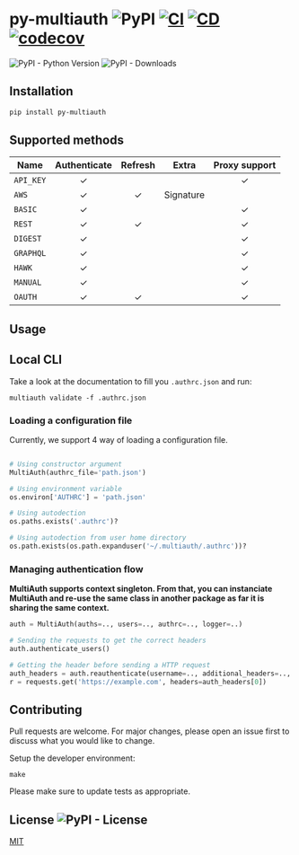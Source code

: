 # py-multiauth ![PyPI](https://img.shields.io/pypi/v/py-multiauth) [![CI](https://github.com/Escape-Technologies/py-multiauth/actions/workflows/ci.yaml/badge.svg)](https://github.com/Escape-Technologies/py-multiauth/actions/workflows/ci.yaml) [![CD](https://github.com/Escape-Technologies/py-multiauth/actions/workflows/cd.yaml/badge.svg)](https://github.com/Escape-Technologies/py-multiauth/actions/workflows/cd.yaml) [![codecov](https://codecov.io/gh/Escape-Technologies/py-multiauth/branch/main/graph/badge.svg?token=NL148MNKAE)](https://codecov.io/gh/Escape-Technologies/py-multiauth)

![PyPI - Python Version](https://img.shields.io/pypi/pyversions/py-multiauth)
![PyPI - Downloads](https://img.shields.io/pypi/dm/py-multiauth)

## Installation

```bash
pip install py-multiauth
```

## Supported methods

|Name     |Authenticate|Refresh|Extra    |Proxy support|
|---------|:----------:|:-----:|---------|:-----------:|
|`API_KEY`|✓           |       |         |✓            |
|`AWS`    |✓           |✓      |Signature|             |
|`BASIC`  |✓           |       |         |✓            |
|`REST`   |✓           |✓      |         |✓            |
|`DIGEST` |✓           |       |         |✓            |
|`GRAPHQL`|✓           |       |         |✓            |
|`HAWK`   |✓           |       |         |✓            |
|`MANUAL` |✓           |       |         |✓            |
|`OAUTH`  |✓           |✓      |         |✓            |

## Usage

## Local CLI

Take a look at the documentation to fill you `.authrc.json` and run:

```
multiauth validate -f .authrc.json
```

### Loading a configuration file

Currently, we support 4 way of loading a configuration file.

```python

# Using constructor argument
MultiAuth(authrc_file='path.json')

# Using environment variable
os.environ['AUTHRC'] = 'path.json'

# Using autodection
os.paths.exists('.authrc')?

# Using autodection from user home directory
os.path.exists(os.path.expanduser('~/.multiauth/.authrc'))?
```

### Managing authentication flow

**MultiAuth supports context singleton.
From that, you can instanciate MultiAuth and re-use the same class in another package as far it is sharing the same context.**

```python
auth = MultiAuth(auths=.., users=.., authrc=.., logger=..)

# Sending the requests to get the correct headers
auth.authenticate_users()

# Getting the header before sending a HTTP request
auth_headers = auth.reauthenticate(username=.., additional_headers=.., public=..)
r = requests.get('https://example.com', headers=auth_headers[0])
```

## Contributing

Pull requests are welcome. For major changes, please open an issue first to discuss what you would like to change.

Setup the developer environment:

```
make
```

Please make sure to update tests as appropriate.

## License ![PyPI - License](https://img.shields.io/pypi/l/py-multiauth)

[MIT](https://choosealicense.com/licenses/mit/)

